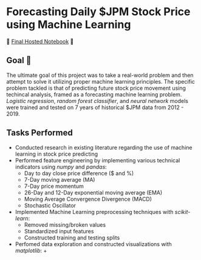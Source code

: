 # Forecasting Daily $JPM Stock Price using Machine Learning

:star2: [Final Hosted Notebook](https://g-andrey.github.io/Forecasting-Daily-JPM-Stock-Price-with-Machine-Learning/) :star2:

## Goal :dart:
The ultimate goal of this project was to take a real-world problem and then attempt to solve it utilizing proper machine learning principles. The specific problem tackled is that of predicting future stock price movement using techincal analysis, framed as a forecasting machine learning problem. *Logistic regression*, *random forest classifier*, and *neural network* models were trained and tested on 7 years of historical $JPM data from 2012 - 2019.

## Tasks Performed 

- Conducted research in existing literature regarding the use of machine learning in stock price predicting
- Performed feature engineering by implementing various technical indicators using *numpy* and *pandas*:
  + Day to day close price difference ($ and %)
  + 7-Day moving average (MA)
  + 7-Day price momentum
  + 26-Day and 12-Day exponential moving average (EMA)
  + Moving Average Convergence Divergence (MACD)
  + Stochastic Oscillator
- Implemented Machine Learning preprocessing techniques with *scikit-learn*:
  + Removed missing/broken values
  + Standardized input features
  + Constructed training and testing splits
- Perfomed data exploration and constructed visualizations with *matplotlib*:
  + 
